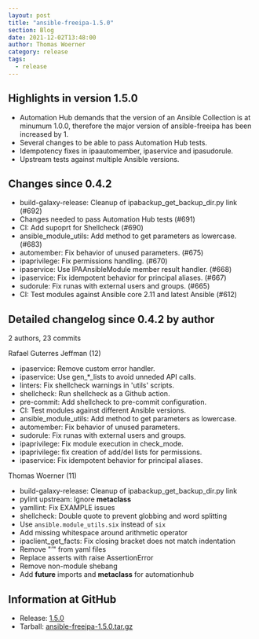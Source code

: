 ```yaml
---
layout: post
title: "ansible-freeipa-1.5.0"
section: Blog
date: 2021-12-02T13:48:00
author: Thomas Woerner
category: release
tags:
  - release
---
```


Highlights in version 1.5.0
-------------------

  - Automation Hub demands that the version of an Ansible Collection is at minumum 1.0.0, therefore the major version of ansible-freeipa has been increased by 1.
  - Several changes to be able to pass Automation Hub tests.
  - Idempotency fixes in ipaautomember, ipaservice and ipasudorule.
  - Upstream tests against multiple Ansible versions.

Changes since 0.4.2
-------------------

  - build-galaxy-release: Cleanup of ipabackup_get_backup_dir.py link (#692)
  - Changes needed to pass Automation Hub tests (#691)
  - CI: Add supoprt for Shellcheck (#690)
  - ansible_module_utils: Add method to get parameters as lowercase. (#683)
  - automember: Fix behavior of unused parameters. (#675)
  - ipaprivilege: Fix permissions handling. (#670)
  - ipaservice: Use IPAAnsibleModule member result handler. (#668)
  - ipaservice: Fix idempotent behavior for principal aliases. (#667)
  - sudorule: Fix runas with external users and groups. (#665)
  - CI: Test modules against Ansible core 2.11 and latest Ansible (#612)

Detailed changelog since 0.4.2 by author
----------------------------------------
  2 authors, 23 commits

Rafael Guterres Jeffman (12)

  - ipaservice: Remove custom error handler.
  - ipaservice: Use gen_*_lists to avoid unneded API calls.
  - linters: Fix shellcheck warnings in 'utils' scripts.
  - shellcheck: Run shellcheck as a Github action.
  - pre-commit: Add shellcheck to pre-commit configuration.
  - CI: Test modules against different Ansible versions.
  - ansible_module_utils: Add method to get parameters as lowercase.
  - automember: Fix behavior of unused parameters.
  - sudorule: Fix runas with external users and groups.
  - ipaprivilege: Fix module execution in check_mode.
  - ipaprivilege: fix creation of add/del lists for permissions.
  - ipaservice: Fix idempotent behavior for principal aliases.

Thomas Woerner (11)

  - build-galaxy-release: Cleanup of ipabackup_get_backup_dir.py link
  - pylint upstream: Ignore __metaclass__
  - yamllint: Fix EXAMPLE issues
  - shellcheck: Double quote to prevent globbing and word splitting
  - Use `ansible.module_utils.six` instead of `six`
  - Add missing whitespace around arithmetic operator
  - ipaclient_get_facts: Fix closing bracket does not match indentation
  - Remove "’" from yaml files
  - Replace asserts with raise AssertionError
  - Remove non-module shebang
  - Add __future__ imports and __metaclass__ for automationhub

Information at GitHub
---------------------
* Release: [1.5.0](https://github.com/freeipa/ansible-freeipa/releases/tag/v1.5.0)
* Tarball: [ansible-freeipa-1.5.0.tar.gz](https://github.com/freeipa/ansible-freeipa/archive/refs/tags/v1.5.0.tar.gz)
